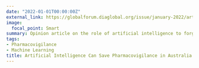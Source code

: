 ```yaml
---
date: "2022-01-01T00:00:00Z"
external_link: https://globalforum.diaglobal.org/issue/january-2022/artificial-intelligence-can-save-pharmacovigilance-in-australia/
image:
  focal_point: Smart
summary: Opinion article on the role of artificial intelligence to forge a better future for pharmacovigilance in Australia.
tags:
- Pharmacovigilance
- Machine Learning
title: Artificial Intelligence Can Save Pharmacovigilance in Australia
---
```

